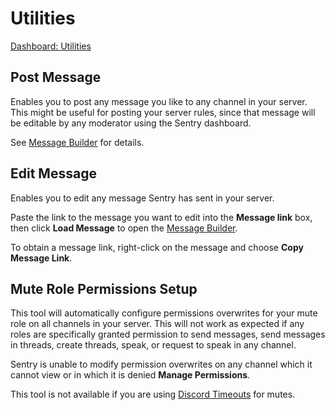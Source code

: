 # Utilities

[Dashboard: Utilities](https://sentrybot.gg/dashboard/utilities)

## Post Message

<RequiredPermissions :channel="['View Channel', 'Send Messages', 'Embed Links']" />

Enables you to post any message you like to any channel in your server. This might be useful for posting your server
rules, since that message will be editable by any moderator using the Sentry dashboard.

See [Message Builder](./messagebuilder.md) for details.

## Edit Message

Enables you to edit any message Sentry has sent in your server.

Paste the link to the message you want to edit into the **Message link** box, then click **Load Message** to open the
[Message Builder](./messagebuilder.md).

To obtain a message link, right-click on the message and choose **Copy Message Link**.

## Mute Role Permissions Setup

<RequiredPermissions :role="['Manage Roles']" />

This tool will automatically configure permissions overwrites for your mute role on all channels in your server. This
will not work as expected if any roles are specifically granted permission to send messages, send messages in threads,
create threads, speak, or request to speak in any channel.

Sentry is unable to modify permission overwrites on any channel which it cannot view or in which it is denied
**Manage Permissions**.

This tool is not available if you are using [Discord Timeouts](./commands.md#discord-timeouts) for mutes.

